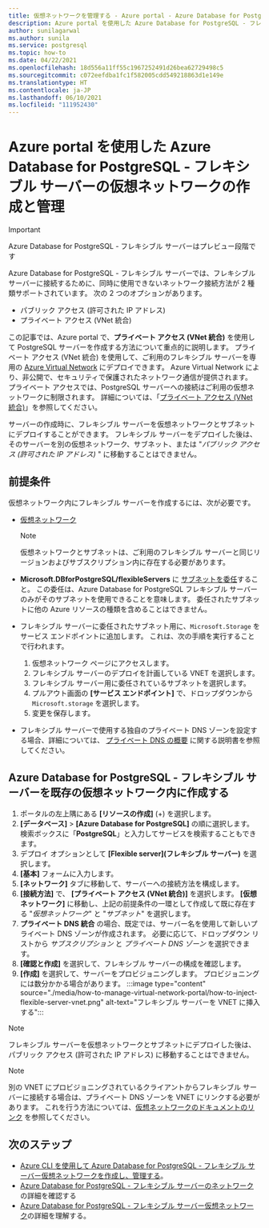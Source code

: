```yaml
---
title: 仮想ネットワークを管理する - Azure portal - Azure Database for PostgreSQL - フレキシブル サーバー
description: Azure portal を使用した Azure Database for PostgreSQL - フレキシブル サーバーの仮想ネットワークの作成と管理
author: sunilagarwal
ms.author: sunila
ms.service: postgresql
ms.topic: how-to
ms.date: 04/22/2021
ms.openlocfilehash: 18d556a11ff55c1967252491d26bea62729498c5
ms.sourcegitcommit: c072eefdba1fc1f582005cdd549218863d1e149e
ms.translationtype: HT
ms.contentlocale: ja-JP
ms.lasthandoff: 06/10/2021
ms.locfileid: "111952430"
---
```

# <a name="create-and-manage-virtual-networks-for-azure-database-for-postgresql---flexible-server-using-the-azure-portal"></a>Azure portal を使用した Azure Database for PostgreSQL - フレキシブル サーバーの仮想ネットワークの作成と管理

> [!IMPORTANT]
> Azure Database for PostgreSQL - フレキシブル サーバーはプレビュー段階です

Azure Database for PostgreSQL - フレキシブル サーバーでは、フレキシブル サーバーに接続するために、同時に使用できないネットワーク接続方法が 2 種類サポートされています。 次の 2 つのオプションがあります。

* パブリック アクセス (許可された IP アドレス)
* プライベート アクセス (VNet 統合)

この記事では、Azure portal で、**プライベート アクセス (VNet 統合)** を使用して PostgreSQL サーバーを作成する方法について重点的に説明します。 プライベート アクセス (VNet 統合) を使用して、ご利用のフレキシブル サーバーを専用の [Azure Virtual Network](../../virtual-network/virtual-networks-overview.md) にデプロイできます。 Azure Virtual Network により、非公開で、セキュリティで保護されたネットワーク通信が提供されます。 プライベート アクセスでは、PostgreSQL サーバーへの接続はご利用の仮想ネットワークに制限されます。 詳細については、「[プライベート アクセス (VNet 統合)](./concepts-networking.md#private-access-vnet-integration)」を参照してください。

サーバーの作成時に、フレキシブル サーバーを仮想ネットワークとサブネットにデプロイすることができます。 フレキシブル サーバーをデプロイした後は、そのサーバーを別の仮想ネットワーク、サブネット、または "*パブリック アクセス (許可された IP アドレス)* " に移動することはできません。

## <a name="prerequisites"></a>前提条件
仮想ネットワーク内にフレキシブル サーバーを作成するには、次が必要です。
- [仮想ネットワーク](../../virtual-network/quick-create-portal.md#create-a-virtual-network)
    > [!Note]
    > 仮想ネットワークとサブネットは、ご利用のフレキシブル サーバーと同じリージョンおよびサブスクリプション内に存在する必要があります。

-  **Microsoft.DBforPostgreSQL/flexibleServers** に [サブネットを委任](../../virtual-network/manage-subnet-delegation.md#delegate-a-subnet-to-an-azure-service)すること。 この委任は、Azure Database for PostgreSQL フレキシブル サーバーのみがそのサブネットを使用できることを意味します。 委任されたサブネットに他の Azure リソースの種類を含めることはできません。
-  フレキシブル サーバーに委任されたサブネット用に、`Microsoft.Storage` をサービス エンドポイントに追加します。 これは、次の手順を実行することで行われます。
     1. 仮想ネットワーク ページにアクセスします。
     2. フレキシブル サーバーのデプロイを計画している VNET を選択します。
     3. フレキシブル サーバー用に委任されているサブネットを選択します。
     4. プルアウト画面の **[サービス エンドポイント]** で、ドロップダウンから `Microsoft.storage` を選択します。
     5. 変更を保存します。

- フレキシブル サーバーで使用する独自のプライベート DNS ゾーンを設定する場合、詳細については、 [プライベート DNS の概要](../../dns/private-dns-overview.md) に関する説明書を参照してください。 
  
## <a name="create-azure-database-for-postgresql---flexible-server-in-an-already-existing-virtual-network"></a>Azure Database for PostgreSQL - フレキシブル サーバーを既存の仮想ネットワーク内に作成する

1. ポータルの左上隅にある **[リソースの作成]** (+) を選択します。
2. **[データベース]**  >  **[Azure Database for PostgreSQL]** の順に選択します。 検索ボックスに「**PostgreSQL**」と入力してサービスを検索することもできます。
3. デプロイ オプションとして **[Flexible server]\(フレキシブル サーバー\)** を選択します。
4. **[基本]** フォームに入力します。
5. **[ネットワーク]** タブに移動して、サーバーへの接続方法を構成します。
6. **[接続方法]** で、 **[プライベート アクセス (VNet 統合)]** を選択します。 **[仮想ネットワーク]** に移動し、上記の前提条件の一環として作成して既に存在する "*仮想ネットワーク*" と "*サブネット*" を選択します。
7. **プライベート DNS 統合** の場合、既定では、サーバー名を使用して新しいプライベート DNS ゾーンが作成されます。 必要に応じて、ドロップダウン リストから *サブスクリプション* と *プライベート DNS ゾーン* を選択できます。
8. **[確認と作成]** を選択して、フレキシブル サーバーの構成を確認します。
9. **[作成]** を選択して、サーバーをプロビジョニングします。 プロビジョニングには数分かかる場合があります。
:::image type="content" source="./media/how-to-manage-virtual-network-portal/how-to-inject-flexible-server-vnet.png" alt-text="フレキシブル サーバーを VNET に挿入する":::

>[!Note]
> フレキシブル サーバーを仮想ネットワークとサブネットにデプロイした後は、パブリック アクセス (許可された IP アドレス) に移動することはできません。

>[!Note]
> 別の VNET にプロビジョニングされているクライアントからフレキシブル サーバーに接続する場合は、プライベート DNS ゾーンを VNET にリンクする必要があります。 これを行う方法については、[仮想ネットワークのドキュメントのリンク](../../dns/private-dns-getstarted-portal.md#link-the-virtual-network) を参照してください。

## <a name="next-steps"></a>次のステップ
- [Azure CLI を使用して Azure Database for PostgreSQL - フレキシブル サーバー仮想ネットワークを作成し、管理する](./how-to-manage-virtual-network-cli.md)。
- [Azure Database for PostgreSQL - フレキシブル サーバーのネットワーク](./concepts-networking.md)の詳細を確認する
- [Azure Database for PostgreSQL - フレキシブル サーバー仮想ネットワーク](./concepts-networking.md#private-access-vnet-integration)の詳細を理解する。